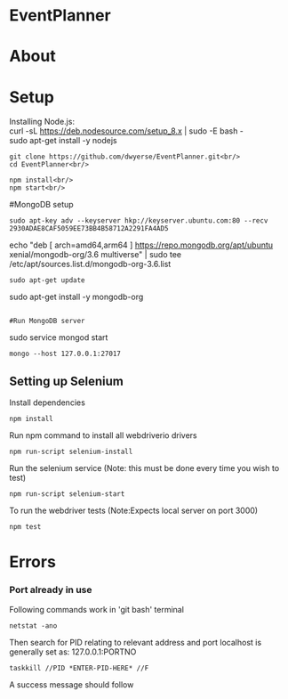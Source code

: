 # EventPlanner

# About

# Setup

Installing Node.js:<br/>
	curl -sL https://deb.nodesource.com/setup_8.x | sudo -E bash -<br/>
	sudo apt-get install -y nodejs


	git clone https://github.com/dwyerse/EventPlanner.git<br/>
	cd EventPlanner<br/>

	npm install<br/>
	npm start<br/>

#MongoDB setup
```
sudo apt-key adv --keyserver hkp://keyserver.ubuntu.com:80 --recv 2930ADAE8CAF5059EE73BB4B58712A2291FA4AD5
```
echo "deb [ arch=amd64,arm64 ] https://repo.mongodb.org/apt/ubuntu xenial/mongodb-org/3.6 multiverse" | sudo tee /etc/apt/sources.list.d/mongodb-org-3.6.list
```
sudo apt-get update
```     
sudo apt-get install -y mongodb-org
```

#Run MongoDB server
```
sudo service mongod start
```   
mongo --host 127.0.0.1:27017
```

## Setting up Selenium
Install dependencies
```
npm install
```
Run npm command to install all webdriverio drivers
```
npm run-script selenium-install
```
Run the selenium service (Note: this must be done every time you wish to test)
```
npm run-script selenium-start
```
To run the webdriver tests (Note:Expects local server on port 3000)
```
npm test
```

# Errors
### Port already in use
Following commands work in 'git bash' terminal
```
netstat -ano
```
Then search for PID relating to relevant address and port
localhost is generally set as: 127.0.0.1:PORTNO
```
taskkill //PID *ENTER-PID-HERE* //F
```
A success message should follow
